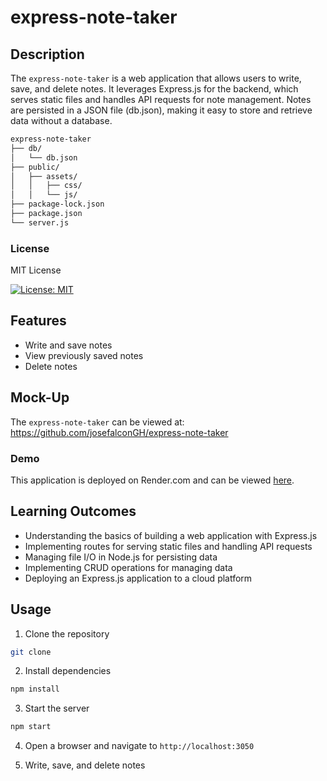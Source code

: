 # express-note-taker

## Description

The `express-note-taker` is a web application that allows users to write, save, and delete notes. It leverages Express.js for the backend, which serves static files and handles API requests for note management. Notes are persisted in a JSON file (db.json), making it easy to store and retrieve data without a database.

```md
express-note-taker
├── db/
│   └── db.json
├── public/
│   ├── assets/
│   │   ├── css/
│   │   └── js/
├── package-lock.json
├── package.json
└── server.js
```
### License

MIT License

[![License: MIT](https://img.shields.io/badge/License-MIT-yellow.svg)](https://opensource.org/licenses/MIT)

## Features

- Write and save notes
- View previously saved notes
- Delete notes

## Mock-Up

The `express-note-taker` can be viewed at: https://github.com/josefalconGH/express-note-taker

### Demo

This application is deployed on Render.com and can be viewed [here](https://express-note-taker-d8zi.onrender.com/).

## Learning Outcomes

- Understanding the basics of building a web application with Express.js
- Implementing routes for serving static files and handling API requests
- Managing file I/O in Node.js for persisting data
- Implementing CRUD operations for managing data
- Deploying an Express.js application to a cloud platform

## Usage

1. Clone the repository

```bash
git clone
```

2. Install dependencies

```bash
npm install
```

3. Start the server

```bash
npm start
```

4. Open a browser and navigate to `http://localhost:3050`

5. Write, save, and delete notes
